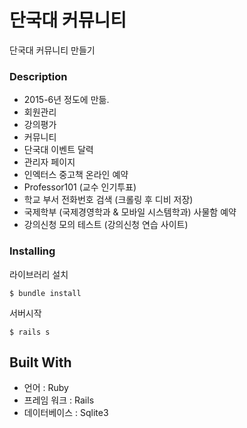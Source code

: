 # 단국대 커뮤니티

단국대 커뮤니티 만들기

### Description
- 2015-6년 정도에 만듦. 
- 회원관리
- 강의평가
- 커뮤니티
- 단국대 이벤트 달력
- 관리자 페이지
- 인엑터스 중고책 온라인 예약
- Professor101 (교수 인기투표)
- 학교 부서 전화번호 검색 (크롤링 후 디비 저장)
- 국제학부 (국제경영학과 & 모바일 시스템학과) 사물함 예약
- 강의신청 모의 테스트 (강의신청 연습 사이트)

### Installing

라이브러리 설치

```
$ bundle install 
```

서버시작

```
$ rails s
```

## Built With
- 언어 : Ruby
- 프레임 워크 : Rails
- 데이터베이스 : Sqlite3
